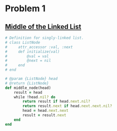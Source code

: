 # Problem 1 

## [Middle of the Linked List](https://leetcode.com/problems/middle-of-the-linked-list/description/)

```ruby
# Definition for singly-linked list.
# class ListNode
#     attr_accessor :val, :next
#     def initialize(val)
#         @val = val
#         @next = nil
#     end
# end

# @param {ListNode} head
# @return {ListNode}
def middle_node(head)
    result = head
    while !head.nil? do
        return result if head.next.nil?
        return result.next if head.next.next.nil?
        head = head.next.next
        result = result.next
    end
end
```

